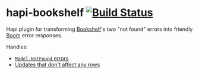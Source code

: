 hapi-bookshelf [![Build Status](https://travis-ci.org/bendrucker/hapi-bookshelf.svg?branch=master)](https://travis-ci.org/bendrucker/hapi-bookshelf)
==============

Hapi plugin for transforming [Bookshelf](http://bookshelfjs.org)'s two "not found" errors into friendly [Boom](http://github.com/hapijs/boom) error responses.

Handles:
* [`Model.NotFound` errors](https://github.com/tgriesser/bookshelf/blob/master/lib/model.js#L100)
* [Updates that don't affect any rows](https://github.com/tgriesser/bookshelf/blob/master/lib/model.js#L223)
